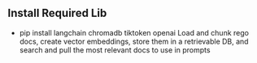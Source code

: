 ## Install Required Lib 
- pip install langchain chromadb tiktoken openai
Load and chunk rego docs, create vector embeddings, store them in a retrievable DB, and search and pull the most relevant docs to use in prompts
